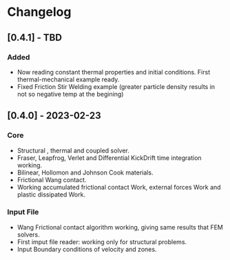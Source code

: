 # Changelog

## [0.4.1] - TBD

### Added 
 - Now reading constant thermal properties and initial conditions. First thermal-mechanical example ready.
 - Fixed Friction Stir Welding example (greater particle density results in not so negative temp at the begining)

## [0.4.0] - 2023-02-23
### Core 
 - Structural , thermal and coupled solver.
 - Fraser, Leapfrog, Verlet and Differential KickDrift time integration working.
 - Bilinear, Hollomon and Johnson Cook materials.
 - Frictional Wang contact.
 - Working accumulated frictional contact Work, external forces Work and plastic dissipated Work.  
 
### Input File 
 - Wang Frictional contact algorithm working, giving same results that FEM solvers.
 - First imput file reader: working only for structural problems.
 - Input Boundary conditions of velocity and zones. 


